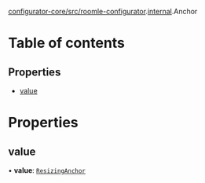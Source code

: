 [configurator-core/src/roomle-configurator](../modules/configurator_core_src_roomle_configurator.md).[internal](../modules/configurator_core_src_roomle_configurator._internal_.md).Anchor

# Table of contents

## Properties

- [value](configurator_core_src_roomle_configurator._internal_.Anchor.md#value)

# Properties

## value

• **value**: [`ResizingAnchor`](../enums/configurator_core_src_roomle_configurator._internal_.ResizingAnchor.md)
